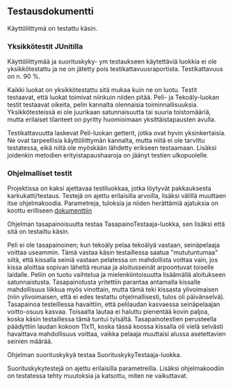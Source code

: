 ## Testausdokumentti

Käyttöliittymä on testattu käsin.

### Yksikkötestit JUnitilla

Käyttöliittymää ja suorituskyky- ym testaukseen käytettäviä luokkia ei ole yksikkötestattu ja ne on jätetty pois testikattavuusraportista. Testikattavuus on n. 90 %.

Kaikki luokat on yksikkötestattu sitä mukaa kuin ne on luotu. Testit testaavat, että luokat toimivat niinkuin niiden pitää. Peli- ja Tekoäly-luokan testit testaavat oikeita, pelin kannalta olennaisia toiminnallisuuksia. Yksikkötesteissä ei ole juurikaan satunnaisuutta tai suuria toistomääriä, mutta erilaiset tilanteet on pyritty huomioimaan yksittäistapausten avulla.

Testikattavuutta laskevat Peli-luokan getterit, jotka ovat hyvin yksinkertaisia. Ne ovat tarpeellisia käyttöliittymän kannalta, mutta niitä ei ole tarvittu testatessa, eikä niitä ole myöskään lähdetty erikseen testaamaan. Lisäksi joidenkin metodien erityistapaushaaroja on jäänyt testien ulkopuolelle. 

### Ohjelmalliset testit

Projektissa on kaksi ajettavaa testiluokkaa, jotka löytyvät pakkauksesta karkukatti/testaus. Testejä on ajettu erilaisilla arvoilla, lisäksi välillä muuttaen itse ohjelmakoodia. Parametreja, tuloksia ja niiden herättämiä ajatuksia on koottu erilliseen [dokumenttiin]()

Ohjelman tasapainoisuutta testaa TasapainoTestaaja-luokka, sen lisäksi että sitä on testailtu käsin.

Peli ei ole tasapainoinen; kun tekoäly pelaa tekoälyä vastaan, seinäpelaaja voittaa useammin. Tämä vastaa käsin testaillessa saatua "mututuntumaa" siitä, että kissalla seiniä vastaan pelatessa on mahdollista voittaa vain, jos kissa aloittaa sopivan läheltä reunaa ja aloitusseinät arpoontuvat toiselle laidalle. Peliin on tuotu vaihtelua ja mielenkiintoisuutta lisäämällä aloitukseen satunnaistusta. Tasapainotusta yritettiin parantaa antamalla kissalle mahdollisuus liikkua myös vinottain, mutta tämä teki kissasta ylivoimaisen (niin ylivoimaisen, että ei edes testattu ohjelmallisesti, tulos oli päivänselvä). Tasapainoa testeillessa havaittiin, että pelilaudan kasvaessa seinäpelaajan voitto-osuus kasvaa. Toisaalta lautaa ei haluttu pienentää kovin paljoa, koska käsin testaillessa tämä tuntui tylsältä. Tasapainotestien perusteella päädyttiin laudan kokoon 11x11, koska tässä koossa kissalla oli vielä selvästi havaittava mahdollisuus voittaa, vaikka pelaaja muuttaisi alussa asetettavien seinien määrää.

Ohjelman suorituskykyä testaa SuorituskykyTestaaja-luokka.

Suorituskykytestejä on ajettu erilaisilla parametreilla. Lisäksi ohjelmakoodiin on testatessa tehty muutoksia ja katsottu, miten ne vaikuttavat. 

